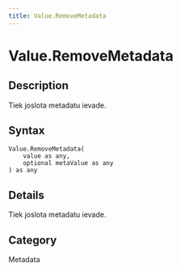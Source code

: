 ```yaml
---
title: Value.RemoveMetadata
---
```


# Value.RemoveMetadata


## Description

Tiek joslota metadatu ievade.


## Syntax

```powerquery
Value.RemoveMetadata(
    value as any,
    optional metaValue as any
) as any
```


## Details

Tiek joslota metadatu ievade.



## Category
Metadata
